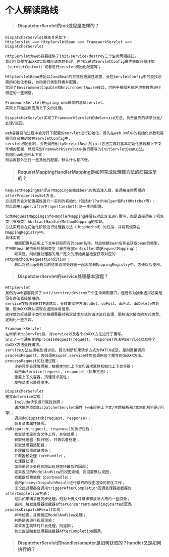 个人解读路线
====
>#### DispatcherServlet的init过程是怎样的？ ####
    DispatcherServlet继承关系如下：
    HttpServlet ==> HttpServletBean ==> FrameworkServlet ==> DispatcherServlet
    
    HttpServlet为web容器提供了init/service/destroy三个生命周期接口。
    我们可以覆写doXXX实现相应请求的处理，也可以通过ServletConfig属性获取容器环境（servletContext）或者进行servlet初始化配置等；
    
    HttpServletBean开始以JavaBean的方式处理属性设置，会在ServletConfig中的查找必需的初始化参数，自动进行类型转换并配置。
    实现了EnvironmentCapable和EnvironmentAware接口，可用于根据系统环境参数等进行相应的一些调整。
    
    FrameworkServlet是spring web框架的基础servlet。
    实现上开始提供应用上下文的处理。

    DispatcherServlet实现了FrameworkServlet的doService方法，负责最终的请求分发/处理/返回。
    
    web容器启动过程中会对其下配置的servlet进行初始化，首先在web.xml中的初始化参数和容器信息会被封装在ServletConfig中，
    servlet初始化时，会先调用HttpServletBean的init方法完成对基本初始化参数和上下文环境的配置，然后来到FrameworkServlet中执行覆写的initServletBean方法。
    初始化web应用上下文：
    然后再额外进行一些其他的配置，默认什么都不做。


>#### RequestMappingHandlerMapping是如何完成处理器方法的扫描注册的？ ####
    RequestMappingHandlerMapping在完成bean的构造注入后，会调用生命周期的afterPropertiesSet方法。
    方法首先会对配置属性进行一系列的初始化（包括UrlPathHelper和PathMatcher等）；
    然后调用super.afterPropertiesSet()进一步地配置。
    
    父类RequestMappingInfoHandlerMapping并没有对此方法进行覆写，而是直接调用了祖先类（爷爷类）AbstractHandlerMethodMapping的实现。
    方法实现会在初始化阶段进行处理器方法（HttpMethod）的扫描，并将其缓存在MappingRegistry中。
    具体实现：
        根据配置从应用上下文中获取所有的bean名称，然后根据bean名称去获取bean的类型，并判断bean是否是处理器类型（是否有@Controller或@RequestMapping）；
        如果是，则根据处理器的用户定义的原始类型检查获取对应的HttpMethod/RequestCondition；
        最后将经aop处理后的结果连同处理器一起添加到MappingRegistry中，方便以后使用。
    
>#### DispatcherServlet的service处理基本流程？ ####
    HttpServlet
    虽然为web容器提供了init/service/destroy三个生命周期接口，但是作为抽象虚拟超类是没有办法直接使用的。
    service在接收到HTTP请求后，会转由保护方法doGet、doPost、doPut、doDelete等处理，而doXXX默认实现会返回异常信息。
    这样做的好处是子类可以根据需要对特定请求方式的请求进行处理，限制请求接收的方式类型，定制化一些东西。
    
    FrameworkServlet
    在继承HttpServlet后，对service以及各个doXXX方法进行了覆写。
    定义了一个通用化的processRequest(request, response)方法供service以及各个doXXX方法处理请求。
    service方法在接收到请求后，首先判断如果请求方式为PATCH或空，是则直接调用processRequest，否则调用super.service转而去调用各个覆写的doXXX方法。
    processRequest的处理过程：
        注册异步处理管理器，根据本地化上下文和请求属性初始化上下文容器；
        调用doService(request, response)（抽象方法）；
        重置上下文容器，清理请求属性；
        发布请求已处理事件。
    
    DispatcherServlet
    覆写doService实现：
        Include请求进行属性快照；
        请求属性添加DispatcherServlet属性（web应用上下文/主题解析器/本地化解析器/闪存）；
        调用doDispatch(request, response)；
        恢复请求属性快照。
    doDispatch(request, response)的执行过程：
        检查请求是否含文件上传，并做处理；
        获取处理器（执行链），并做后备处理；
        获取处理器适配器；
        处理最后修改请求头；
        拦截器预处理（preHandle）；
        处理器处理；
        如果是异步处理则跳出处理等待最后的回调；
        如果返回的ModelAndView的视图未知，则设置默认视图；
        拦截器后置处理（postHandle）；
        调用processDispatchResult进行最终的视图渲染的相关工作；
        无论此过程都会调用triggerAfterCompletion回调处理器拦截器的afterCompletion方法；
        最后如果请求是同步处理，则对上传文件请求释放所占用的一些资源；
        否则，触发处理器拦截器afterConcurrentHandlingStarted回调。
    processDispatchResult实现：
        异常检查，并做相应ModelAndView处理；
        判断是否进行视图渲染；
        如果发生跳转时并发处理，则返回；
        负责尝试触发处理器拦截器AfterCompletion回调。
        
    

>#### DispatcherServlet的handler/adapter是如何获取的？handler又是如何执行的？ ####

